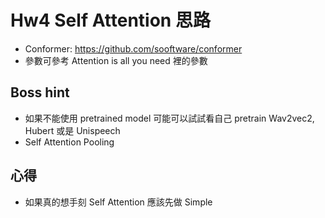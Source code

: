 # Hw4 Self Attention 思路
- Conformer: https://github.com/sooftware/conformer
- 參數可參考 Attention is all you need 裡的參數

## Boss hint
- 如果不能使用 pretrained model 可能可以試試看自己 pretrain Wav2vec2, Hubert 或是 Unispeech
- Self Attention Pooling

## 心得
- 如果真的想手刻 Self Attention 應該先做 Simple
